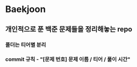 # Baekjoon

## 개인적으로 푼 백준 문제들을 정리해놓는 repo
### 폴더는 티어별 분리
### commit 규칙 - "[문제 번호] 문제 이름 / 티어 / 풀이 시간"
